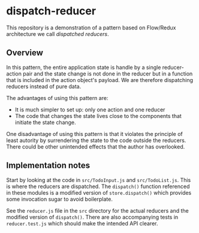 # dispatch-reducer

This repository is a demonstration of a pattern based on Flow/Redux
architecture we call *dispatched reducers*.

## Overview

In this pattern, the entire application state is handle by a single
reducer-action pair and the state change is not done in the reducer but in a
function that is included in the action object's payload. We are therefore
dispatching reducers instead of pure data.

The advantages of using this pattern are:

- It is much simpler to set up: only one action and one reducer
- The code that changes the state lives close to the components that initiate
  the state change.

One disadvantage of using this pattern is that it violates the principle of
least autority by surrendering the state to the code outside the reducers. There
could be other unintended effects that the author has overlooked.

## Implementation notes

Start by looking at the code in `src/TodoInput.js` and `src/TodoList.js`. This
is where the reducers are dispatched. The `dispatch()` function referenced in
these modules is a modified version of `store.dispatch()` which provides some
invocation sugar to avoid boilerplate.

See the `reducer.js` file in the `src` directory for the actual reducers and the
modified version of `dispatch()`. There are also accompanying tests in
`reducer.test.js` which should make the intended API clearer.